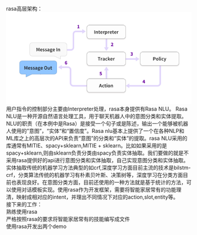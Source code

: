 rasa高层架构：
![image](https://github.com/cswangjiawei/Intelligent-Furniture/blob/master/images/rasa_arch_colour.png)  
用户指令的控制部分主要由Interpreter处理，rasa本身提供有Rasa NLU。 Rasa NLU是一种开源自然语言处理工具，用于聊天机器人中的意图分类和实体提取。NLU的职责（在本例中是Rasa）是接受一个句子或是陈述，输出一个能够被机器人使用的”意图”，“实体“和“置信度”。Rasa nlu基本上提供了一个在各种NLP和ML库之上的高层次的API来负责”意图”的分类和“实体”的提取。rasa NLU采用的库通常有MITIE、spacy+sklearn,MITIE + sklearn。比如如果采用的是spacy+sklearn,则由sklearn负责分类由spacy负责实体抽取。我们要做的就是不采用rasa提供好的api进行意图分类和实体抽取，自己实现意图分类和实体抽取。实体抽取传统的机器学习方法典型的如crf,深度学习方面目前主流的技术是bilstm-crf，分类算法传统的机器学习有朴素贝叶斯、决策树等，深度学习在分类方面目前也表现良好。在意图分类方面，目前还使用的一种方法就是基于统计的方法，可以使用对话模板实现。使用rasa作为开发框架，需要将智能家居常有的功能理清，映射成相对应的intent，并理出不同情况下对应的action,slot,entity等。  
接下来的工作：  
熟练使用rasa  
严格按照rasa的要求将智能家居常有的技能编写成文件  
使用rasa开发出两个demo

